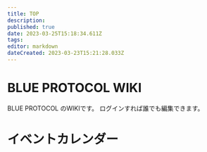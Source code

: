 ```yaml
---
title: TOP
description: 
published: true
date: 2023-03-25T15:18:34.611Z
tags: 
editor: markdown
dateCreated: 2023-03-23T15:21:28.033Z
---
```


# BLUE PROTOCOL WIKI
BLUE PROTOCOL のWIKIです。
ログインすれば誰でも編集できます。

# イベントカレンダー
<div id="calendar"></div>